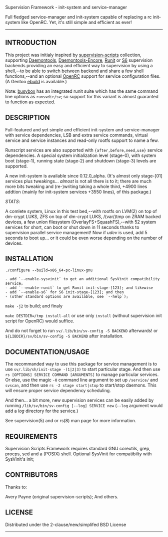 Supervision Framework - init-system and service-manager

Full fledged service-manager and init-system capable of replacing a
rc init-system like OpenRC. Yet, it's still simple and efficient as ever!

---

INTRODUCTION
------------

This project was initialy inspired by [supervision-scripts][1] collection,
supporting [Daemontools][3], [Daemontools-Encore][4], [Runit][5] or [S6][6]
supervision backends providing an easy and efficient way to supervision
by using a shell,--to be able to switch between backend and share a few shell
functions,--and an optional [OpenRC][7] support for service configuration files.
(A Gentoo [ebuild][2] is available.)

Note: [busybox](http://www.busybox.net/) has an integrated runit suite which has
the same command line options as `runsvdir/sv`; so support for this variant is
almost guaranted to function as expected.

DESCRIPTION
-----------

Full-featured and yet simple and efficient init-system and service-manager
with service dependencies, LSB and extra service commands, virtual
service and service instances and read-only rootfs support to name a few.

Runscript services are also supported with `{after,before,need,use}` service
dependencies. A special system initialization level (stage-0), with system
boot (stage-1), running state (stage-2) and shutdown (stage-3) levels are
supported.

A new init-system is available since 0.12.0_alpha. (It's almost only stage-[01]
services plus tweakings... *almost* is not all there is to it; there are much
more bits tweaking and (re-)writing taking a whole third, +4900 lines addtion
(mainly for init-system services +3550 lines), of this package.)

*STATS*:

A comlete system, Linux in this test bed,--with rootfs on LVM(2) on top of
dm-crypt LUKS, ZFS on top of dm-crypt LUKS, /(var/)tmp on ZRAM backed devices,
a few union filesystem (OverlayFS+SquashFS),--with 52 system services for short,
can boot or shut down in 11 seconds thanks to supervision parallel service
management! Now if _udev_ is used, add 5 seconds to boot up... or it could be
even worse depending on the number of devices.

INSTALLATION
------------

`./configure --build=x86_64-pc-linux-gnu`

    - add `--enable-sysvinit` to get an additional SysVinit compatibility service;
    - add `--enable-runit` to get Runit init-stage-[123]; and likewise
	- add `--enable-s6` for S6 init-stage-[123]; and then
	- (other standard options are available, see `--help`);

`make -j2` to build; and finaly

`make DESTDIR=/tmp install-all` or use only `install` (without supervision init
script for OpenRC) would suffice.

And do not forget to run `sv/.lib/bin/sv-config -S BACKEND` afterwards!
or `${LIBDIR}/sv/bin/sv-config -S BACKEND` after installation.

DOCUMENTATION/USAGE
-------------------

The recommanded way to use this package for service management is to use
`sv/.lib/sh/init-stage -(1|2|3)` to start particular stage. And then use
`rs [OPTIONS] SERVICE COMMAND [ARGUMENTS]` to manage particular services.
Or else, use the magic `-0` command line argument to set up `/service/` and
`svscan`, and then use `rs -2 stage start|stop` to start/stop daemons.
This will ensure proper service dependency scheduling.

And then... a bit more, new supervision services can be easily added by
running `/lib/sv/bin/sv-config [--log] SERVICE new` (`--log` argument
would add a *log* directory for the service.)

See supervision(5) and or rs(8) man page for more information.

REQUIREMENTS
------------

Supervision Scripts Framework requires standard GNU coreutils, grep, procps,
sed and a (POSIX) shell. Optional SysVinit for compatibilty with SysVinit's init;

CONTRIBUTORS
------------

Thanks to:

Avery Payne (original supervision-scripts);
And others.

LICENSE
-------

Distributed under the 2-clause/new/simplifed BSD License

---

[1]:https://github.com/apayne/supervision-scripts
[2]:https://github.com/tokiclover/bar-overlay
[3]:http://cr.yp.to/daemontools.html
[4]:http://untroubled.org/daemontools-encore/
[5]:http://smarden.org/runit/
[6]:http://www.skarnet.org/software/s6/
[7]:https://github.com/OpenRC/openrc
